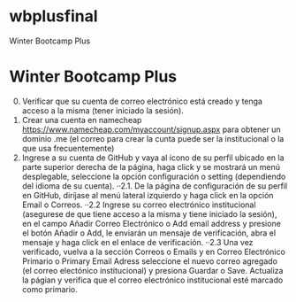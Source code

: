 # wbplusfinal
Winter Bootcamp Plus
# Winter Bootcamp Plus
0. Verificar que su cuenta de correo electrónico está creado y tenga acceso a la misma (tener iniciado la sesión).
1. Crear una cuenta en namecheap https://www.namecheap.com/myaccount/signup.aspx para obtener un dominio .me (el correo para crear la cunta puede ser la institucional o la que usa frecuentemente)
2. Ingrese a su cuenta de GitHub y vaya al ícono de su perfil ubicado en la parte superior derecha de la página, haga click y se mostrará un menú desplegable, seleccione la opción configuración o setting (dependiendo del idioma de su cuenta).
··2.1. De la página de configuración de su perfil en GitHub, diríjase al menú lateral izquierdo y haga click en la opción Email o Correos.
··2.2 Ingrese su correo electrónico institucional (asegurese de que tiene acceso a la misma y tiene iniciado la sesión), en el campo Añadir Correo Electrónico o Add email address y presione el botón Añadir o Add, le enviarán un mensaje de verificación, abra el mensaje y haga click en el enlace de verificación.
··2.3 Una vez verificado, vuelva a la sección Correos o Emails y en Correo Electrónico Primario o Primary Email Adress seleccione el nuevo correo agregado (el correo electónico institucional) y presiona Guardar o Save. Actualiza la págian y verifica que el correo electrónico institucional esté marcado como primario.
